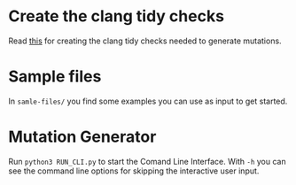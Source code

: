 # Create the clang tidy checks
Read [this](clang-mutations/README.md) for creating the clang tidy checks needed to generate mutations.

# Sample files
In `samle-files/` you find some examples you can use as input to get started.

# Mutation Generator
Run `python3 RUN_CLI.py` to start the Comand Line Interface. With `-h` you can see the command line options for skipping the interactive user input.